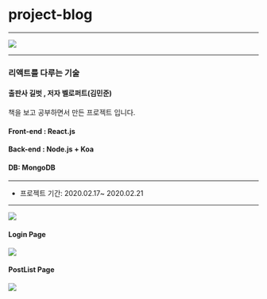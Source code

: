 # project-blog

<hr/>


<img src="https://user-images.githubusercontent.com/58475668/76184361-ff450900-620e-11ea-87e2-a12a7d1d52dd.jpg"/>

<hr>

### 리액트를 다루는 기술
#### 출판사 길벗 , 저자 벨로퍼트(김민준)

<p> 책을 보고 공부하면서 만든 프로젝트 입니다.</p>

#### Front-end : React.js
#### Back-end : Node.js + Koa 
#### DB: MongoDB

<hr>

- 프로젝트 기간: 2020.02.17~ 2020.02.21

<hr>

<img src="https://user-images.githubusercontent.com/58475668/76184898-fe14db80-6210-11ea-861a-49939b192425.JPG"/>

#### Login Page

<img src="https://user-images.githubusercontent.com/58475668/76184943-1f75c780-6211-11ea-845e-b2d0a8aeb430.jpg"/>

#### PostList Page

<img src="https://user-images.githubusercontent.com/58475668/76184972-3c11ff80-6211-11ea-9635-9c7fadb455bd.JPG"/>
